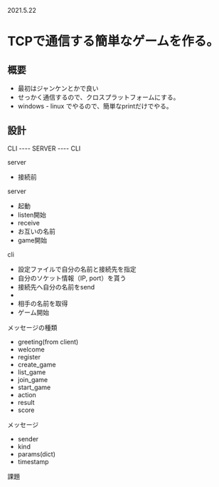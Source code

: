 2021.5.22

# TCPで通信する簡単なゲームを作る。

## 概要
- 最初はジャンケンとかで良い
- せっかく通信するので、クロスプラットフォームにする。
- windows - linux でやるので、簡単なprintだけでやる。


## 設計

CLI ---- SERVER  ---- CLI

server


- 接続前

server
- 起動
- listen開始
- receive
- お互いの名前
- game開始

cli
- 設定ファイルで自分の名前と接続先を指定
- 自分のソケット情報（IP, port）を貰う
- 接続先へ自分の名前をsend
- 
- 相手の名前を取得
- ゲーム開始



メッセージの種類
- greeting(from client)
- welcome
- register
- create_game
- list_game
- join_game
- start_game
- action
- result
- score

メッセージ
- sender
- kind
- params(dict)
- timestamp


課題